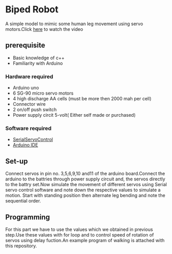 # Biped Robot

A simple model to mimic some human leg movement using servo motors.Click [here](https://www.youtube.com/watch?v=q-qTm7lYGRk) to watch the video [](3d%20view.jpg)

## prerequisite

* Basic knowledge of c++
* Familiarity with Arduino
 
### Hardware required

* Arduino uno
* 6 SG-90 micro servo motors 
* 4 high discharge AA cells (must be more then 2000 mah per cell)
* Connector wire
*  2 on/off push switch
* Power supply circit 5-volt( Either self made or purchased)

### Software required

* [SerialServoControl](https://github.com/Soshimo/Serial-Servo-Controller)
* [Arduino IDE](https://www.arduino.cc/en/Main/Software)

## Set-up
Connect servos in pin no. 3,5,6,9,10 and11 of the arduino board.Connect the arduino to the battries through power supply circuit and, the servos directly to the battry set.Now simulate the movement of different servos using Serial servo control software and note down the respective values to simulate a motion. Start with standing position then alternate leg bending and note the sequential order.

## Programming 
For this part we have to use the values which we obtained in previous step.Use these values with for loop and to control speed of rotation of servos using delay fuction.An example program of walking is attached with this repository.
